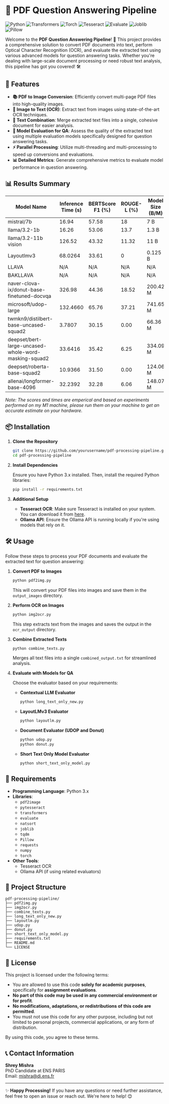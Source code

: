 # 📄 PDF Question Answering Pipeline

![Python](https://img.shields.io/badge/Python-3.8%2B-blue.svg)
![Transformers](https://img.shields.io/badge/Transformers-4.0%2B-orange.svg)
![Torch](https://img.shields.io/badge/PyTorch-1.7%2B-red.svg)
![Tesseract](https://img.shields.io/badge/Tesseract-4.0%2B-green.svg)
![Evaluate](https://img.shields.io/badge/Evaluate-0.2%2B-yellow.svg)
![Joblib](https://img.shields.io/badge/Joblib-1.0%2B-lightgrey.svg)
![Pillow](https://img.shields.io/badge/Pillow-8.0%2B-purple.svg)

Welcome to the **PDF Question Answering Pipeline**! 🚀 This project provides a comprehensive solution to convert PDF documents into text, perform Optical Character Recognition (OCR), and evaluate the extracted text using various advanced models for question answering tasks. Whether you're dealing with large-scale document processing or need robust text analysis, this pipeline has got you covered! 🛠️

## 📜 Features

- **📚 PDF to Image Conversion**: Efficiently convert multi-page PDF files into high-quality images.
- **📝 Image to Text (OCR)**: Extract text from images using state-of-the-art OCR techniques.
- **🔗 Text Combination**: Merge extracted text files into a single, cohesive document for easier analysis.
- **🧠 Model Evaluation for QA**: Assess the quality of the extracted text using multiple evaluation models specifically designed for question answering tasks.
- **⚡ Parallel Processing**: Utilize multi-threading and multi-processing to speed up conversions and evaluations.
- **📊 Detailed Metrics**: Generate comprehensive metrics to evaluate model performance in question answering.

## 📊 Results Summary

| Model Name                                           | Inference Time (s) | BERTScore F1 (%) | ROUGE-L (%) | Model Size (B/M) |
| ---------------------------------------------------- | ------------------ | ---------------- | ----------- | ---------------- |
| mistral/7b                                           | 16.94              | 57.58            | 18          | 7 B              |
| llama/3.2-1b                                         | 16.26              | 53.06            | 13.7        | 1.3 B            |
| llama/3.2-11b vision                                 | 126.52             | 43.32            | 11.32       | 11 B             |
| Layoutlmv3                                           | 68.0264            | 33.61            | 0           | 0.125 B          |
| LLAVA                                                | N/A                | N/A              | N/A         | N/A              |
| BAKLLAVA                                             | N/A                | N/A              | N/A         | N/A              |
| naver-clova-ix/donut-base-finetuned-docvqa           | 326.98             | 44.36            | 18.52       | 200.42 M         |
| microsoft/udop-large                                 | 132.4660           | 65.76            | 37.21       | 741.65 M         |
| twmkn9/distilbert-base-uncased-squad2                | 3.7807             | 30.15            | 0.00        | 66.36 M          |
| deepset/bert-large-uncased-whole-word-masking-squad2 | 33.6416            | 35.42            | 6.25        | 334.09 M         |
| deepset/roberta-base-squad2                          | 10.9366            | 31.50            | 0.00        | 124.06 M         |
| allenai/longformer-base-4096                         | 32.2392            | 32.28            | 6.06        | 148.07 M         |

_Note: The scores and times are emperical and based on experiments performed on my M1 machine, please run them on your machine to get an accurate estimate on your hardware._

## 📦 Installation

1. **Clone the Repository**

   ```bash
   git clone https://github.com/yourusername/pdf-processing-pipeline.git
   cd pdf-processing-pipeline
   ```

2. **Install Dependencies**

   Ensure you have Python 3.x installed. Then, install the required Python libraries:

   ```bash
   pip install -r requirements.txt
   ```

3. **Additional Setup**

   - **Tesseract OCR**: Make sure Tesseract is installed on your system. You can download it from [here](https://github.com/tesseract-ocr/tesseract).
   - **Ollama API**: Ensure the Ollama API is running locally if you're using models that rely on it.

## 🛠️ Usage

Follow these steps to process your PDF documents and evaluate the extracted text for question answering:

1. **Convert PDF to Images**

   ```bash
   python pdf2img.py
   ```

   This will convert your PDF files into images and save them in the `output_images` directory.

2. **Perform OCR on Images**

   ```bash
   python img2ocr.py
   ```

   This step extracts text from the images and saves the output in the `ocr_output` directory.

3. **Combine Extracted Texts**

   ```bash
   python combine_texts.py
   ```

   Merges all text files into a single `combined_output.txt` for streamlined analysis.

4. **Evaluate with Models for QA**

   Choose the evaluator based on your requirements:

   - **Contextual LLM Evaluator**
     ```bash
     python long_text_only_new.py
     ```
   - **LayoutLMv3 Evaluator**
     ```bash
     python layoutlm.py
     ```
   - **Document Evaluator (UDOP and Donut)**
     ```bash
     python udop.py
     python donut.py
     ```
   - **Short Text Only Model Evaluator**
     ```bash
     python short_text_only_model.py
     ```

## 📝 Requirements

- **Programming Language**: Python 3.x
- **Libraries**:
  - `pdf2image`
  - `pytesseract`
  - `transformers`
  - `evaluate`
  - `natsort`
  - `joblib`
  - `tqdm`
  - `Pillow`
  - `requests`
  - `numpy`
  - `torch`
- **Other Tools**:
  - Tesseract OCR
  - Ollama API (if using related evaluators)

## 📂 Project Structure

```
pdf-processing-pipeline/
├── pdf2img.py
├── img2ocr.py
├── combine_texts.py
├── long_text_only_new.py
├── layoutlm.py
├── udop.py
├── donut.py
├── short_text_only_model.py
├── requirements.txt
├── README.md
└── LICENSE
```

## 📝 License

This project is licensed under the following terms:

- You are allowed to use this code **solely for academic purposes**, specifically for **assignment evaluations**.
- **No part of this code may be used in any commercial environment or for profit**.
- **No modifications, adaptations, or redistributions of this code are permitted**.
- You must not use this code for any other purpose, including but not limited to personal projects, commercial applications, or any form of distribution.

By using this code, you agree to these terms.

## 📞 Contact Information

**Shrey Mishra**  
PhD Candidate at ENS PARIS  
Email: [mishra@di.ens.fr](mailto:mishra@di.ens.fr)

---

✨ **Happy Processing!** If you have any questions or need further assistance, feel free to open an issue or reach out. We're here to help! 😊
